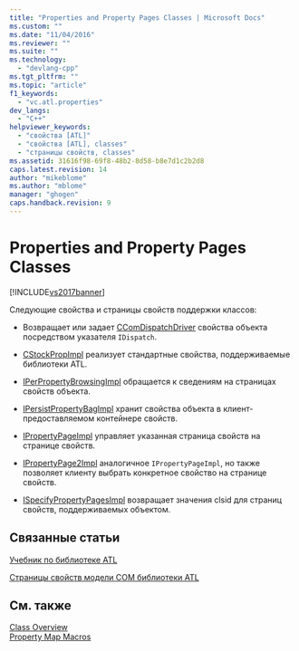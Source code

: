 ```yaml
---
title: "Properties and Property Pages Classes | Microsoft Docs"
ms.custom: ""
ms.date: "11/04/2016"
ms.reviewer: ""
ms.suite: ""
ms.technology: 
  - "devlang-cpp"
ms.tgt_pltfrm: ""
ms.topic: "article"
f1_keywords: 
  - "vc.atl.properties"
dev_langs: 
  - "C++"
helpviewer_keywords: 
  - "свойства [ATL]"
  - "свойства [ATL], classes"
  - "страницы свойств, classes"
ms.assetid: 31616f98-69f8-48b2-8d58-b8e7d1c2b2d8
caps.latest.revision: 14
author: "mikeblome"
ms.author: "mblome"
manager: "ghogen"
caps.handback.revision: 9
---
```

# Properties and Property Pages Classes
[!INCLUDE[vs2017banner](../assembler/inline/includes/vs2017banner.md)]

Следующие свойства и страницы свойств поддержки классов:  
  
-   Возвращает или задает [CComDispatchDriver](../Topic/CComDispatchDriver.md) свойства объекта посредством указателя `IDispatch`.  
  
-   [CStockPropImpl](../atl/reference/cstockpropimpl-class.md) реализует стандартные свойства, поддерживаемые библиотеки ATL.  
  
-   [IPerPropertyBrowsingImpl](../Topic/IPerPropertyBrowsingImpl%20Class.md) обращается к сведениям на страницах свойств объекта.  
  
-   [IPersistPropertyBagImpl](../atl/reference/ipersistpropertybagimpl-class.md) хранит свойства объекта в клиент\- предоставляемом контейнере свойств.  
  
-   [IPropertyPageImpl](../atl/reference/ipropertypageimpl-class.md) управляет указанная страница свойств на странице свойств.  
  
-   [IPropertyPage2Impl](../atl/reference/ipropertypage2impl-class.md) аналогичное `IPropertyPageImpl`, но также позволяет клиенту выбрать конкретное свойство на странице свойств.  
  
-   [ISpecifyPropertyPagesImpl](../Topic/ISpecifyPropertyPagesImpl%20Class.md) возвращает значения clsid для страниц свойств, поддерживаемых объектом.  
  
## Связанные статьи  
 [Учебник по библиотеке ATL](../Topic/Active%20Template%20Library%20\(ATL\)%20Tutorial.md)  
  
 [Страницы свойств модели COM библиотеки ATL](../atl/atl-com-property-pages.md)  
  
## См. также  
 [Class Overview](../atl/atl-class-overview.md)   
 [Property Map Macros](../atl/reference/property-map-macros.md)